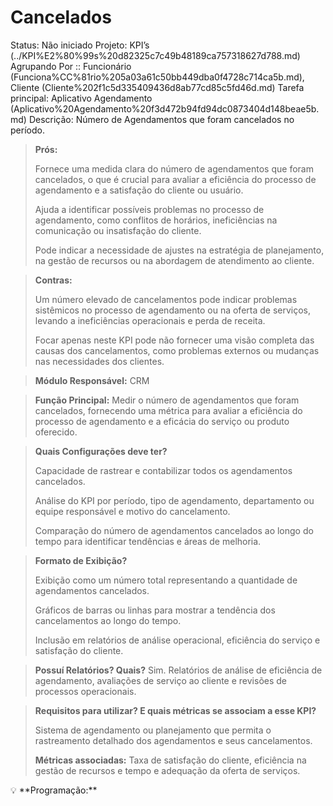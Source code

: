 # Cancelados

Status: Não iniciado
Projeto: KPI’s (../KPI%E2%80%99s%20d82325c7c49b48189ca757318627d788.md)
Agrupando Por :: Funcionário (Funciona%CC%81rio%205a03a61c50bb449dba0f4728c714ca5b.md), Cliente (Cliente%202f1c5d335409436d8ab77cd85c5fd46d.md)
Tarefa principal: Aplicativo Agendamento (Aplicativo%20Agendamento%20f3d472b94fd94dc0873404d148beae5b.md)
Descrição: Número de Agendamentos que foram cancelados no período.

> **Prós:**
> 
> 
> Fornece uma medida clara do número de agendamentos que foram cancelados, o que é crucial para avaliar a eficiência do processo de agendamento e a satisfação do cliente ou usuário.
> 
> Ajuda a identificar possíveis problemas no processo de agendamento, como conflitos de horários, ineficiências na comunicação ou insatisfação do cliente.
> 
> Pode indicar a necessidade de ajustes na estratégia de planejamento, na gestão de recursos ou na abordagem de atendimento ao cliente.
> 

> **Contras:**
> 
> 
> Um número elevado de cancelamentos pode indicar problemas sistêmicos no processo de agendamento ou na oferta de serviços, levando a ineficiências operacionais e perda de receita.
> 
> Focar apenas neste KPI pode não fornecer uma visão completa das causas dos cancelamentos, como problemas externos ou mudanças nas necessidades dos clientes.
> 

> **Módulo Responsável:**
CRM
> 

> **Função Principal:**
Medir o número de agendamentos que foram cancelados, fornecendo uma métrica para avaliar a eficiência do processo de agendamento e a eficácia do serviço ou produto oferecido.
> 

> **Quais Configurações deve ter?**
> 
> 
> Capacidade de rastrear e contabilizar todos os agendamentos cancelados.
> 
> Análise do KPI por período, tipo de agendamento, departamento ou equipe responsável e motivo do cancelamento.
> 
> Comparação do número de agendamentos cancelados ao longo do tempo para identificar tendências e áreas de melhoria.
> 

> **Formato de Exibição?**
> 
> 
> Exibição como um número total representando a quantidade de agendamentos cancelados.
> 
> Gráficos de barras ou linhas para mostrar a tendência dos cancelamentos ao longo do tempo.
> 
> Inclusão em relatórios de análise operacional, eficiência do serviço e satisfação do cliente.
> 

> **Possuí Relatórios? Quais?**
Sim. Relatórios de análise de eficiência de agendamento, avaliações de serviço ao cliente e revisões de processos operacionais.
> 

> **Requisitos para utilizar? E quais métricas se associam a esse KPI?**
> 
> 
> Sistema de agendamento ou planejamento que permita o rastreamento detalhado dos agendamentos e seus cancelamentos.
> 
> **Métricas associadas:** 
> Taxa de satisfação do cliente, eficiência na gestão de recursos e tempo e adequação da oferta de serviços.
> 

<aside>
💡 **Programação:**

</aside>